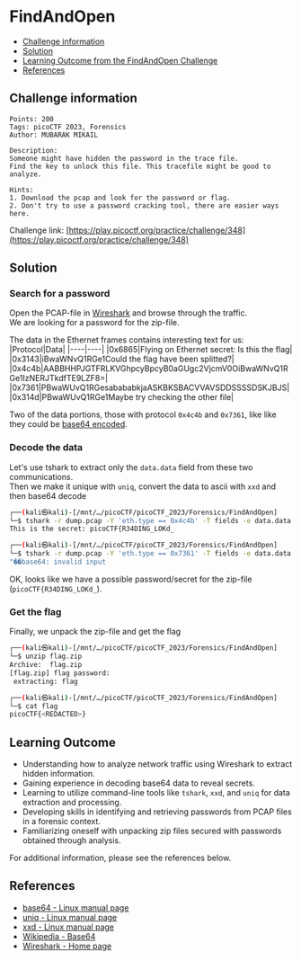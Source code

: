 # FindAndOpen

- [Challenge information](#challenge-information)
- [Solution](#solution)
- [Learning Outcome from the FindAndOpen Challenge](#learning-outcome)
- [References](#references)

## Challenge information
```
Points: 200
Tags: picoCTF 2023, Forensics
Author: MUBARAK MIKAIL

Description:
Someone might have hidden the password in the trace file.
Find the key to unlock this file. This tracefile might be good to analyze.

Hints:
1. Download the pcap and look for the password or flag.
2. Don't try to use a password cracking tool, there are easier ways here.
```
Challenge link: [https://play.picoctf.org/practice/challenge/348](https://play.picoctf.org/practice/challenge/348)

## Solution

### Search for a password

Open the PCAP-file in [Wireshark](https://www.wireshark.org/) and browse through the traffic.  
We are looking for a password for the zip-file.

The data in the Ethernet frames contains interesting text for us:
|Protocol|Data|
|----|----|
|0x6865|Flying on Ethernet secret: Is this the flag|
|0x3143|iBwaWNvQ1RGe1Could the flag have been splitted?|
|0x4c4b|AABBHHPJGTFRLKVGhpcyBpcyB0aGUgc2VjcmV0OiBwaWNvQ1RGe1IzNERJTkdfTE9LZF8=|
|0x7361|PBwaWUvQ1RGesabababkjaASKBKSBACVVAVSDDSSSSDSKJBJS|
|0x314d|PBwaWUvQ1RGe1Maybe try checking the other file|

Two of the data portions, those with protocol `0x4c4b` and `0x7361`, like like they could be [base64 encoded](https://en.wikipedia.org/wiki/Base64).

### Decode the data

Let's use tshark to extract only the `data.data` field from these two communications.  
Then we make it unique with `uniq`, convert the data to ascii with `xxd` and then base64 decode
```bash
┌──(kali㉿kali)-[/mnt/…/picoCTF/picoCTF_2023/Forensics/FindAndOpen]
└─$ tshark -r dump.pcap -Y 'eth.type == 0x4c4b' -T fields -e data.data | uniq | xxd -r -p | base64 -d             
This is the secret: picoCTF{R34DING_LOKd_ 

┌──(kali㉿kali)-[/mnt/…/picoCTF/picoCTF_2023/Forensics/FindAndOpen]
└─$ tshark -r dump.pcap -Y 'eth.type == 0x7361' -T fields -e data.data | uniq | xxd -r -p | base64 -d         
"��base64: invalid input
```

OK, looks like we have a possible password/secret for the zip-file (`picoCTF{R34DING_LOKd_`).

### Get the flag

Finally, we unpack the zip-file and get the flag
```bash
┌──(kali㉿kali)-[/mnt/…/picoCTF/picoCTF_2023/Forensics/FindAndOpen]
└─$ unzip flag.zip 
Archive:  flag.zip
[flag.zip] flag password: 
 extracting: flag                    

┌──(kali㉿kali)-[/mnt/…/picoCTF/picoCTF_2023/Forensics/FindAndOpen]
└─$ cat flag                   
picoCTF{<REDACTED>}
```


## Learning Outcome

- Understanding how to analyze network traffic using Wireshark to extract hidden information.
- Gaining experience in decoding base64 data to reveal secrets.
- Learning to utilize command-line tools like `tshark`, `xxd`, and `uniq` for data extraction and processing.
- Developing skills in identifying and retrieving passwords from PCAP files in a forensic context.
- Familiarizing oneself with unpacking zip files secured with passwords obtained through analysis.

For additional information, please see the references below.

## References

- [base64 - Linux manual page](https://man7.org/linux/man-pages/man1/base64.1.html)
- [uniq - Linux manual page](https://man7.org/linux/man-pages/man1/uniq.1.html)
- [xxd - Linux manual page](https://linux.die.net/man/1/xxd)
- [Wikipedia - Base64](https://en.wikipedia.org/wiki/Base64)
- [Wireshark - Home page](https://www.wireshark.org/)